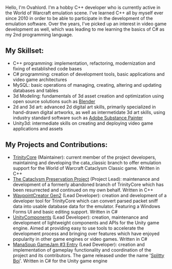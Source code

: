 Hello, I'm Ovahlord. I'm a hobby C++ developer who is currently active in the World of Warcraft emulation scene. I've learned C++ all by myself ever since 2010 in order to be able to participate in the development of the emulation software.
Over the years, I've picked up an interest in video game development as well, which was leading to me learning the basics of C# as my 2nd programming language.

My Skillset:
- 
- C++ programming: implementation, refactoring, modernization and fixing of established code bases
- C# programming: creation of development tools, basic applications and video game architectures
- MySQL: basic operations of managing, creating, altering and updating databases and tables
- 3d Modeling: fundamentals of 3d asset creation and optimization using open source solutions such as [Blender](https://www.blender.org/)
- 2d and 3d art: advanced 2d digital art skills, primarily specialized in hand-drawn digital artworks, as well as intermetidate 3d art skills, using industry standard software such as [Adobe Substance Painter](https://www.adobe.com/de/products/substance3d-painter.html)
- Unity3d: intermediate skills on creating and deploying video game applications and assets

My Projects and Contributions:
-
- [TrinityCore](https://github.com/TrinityCore/TrinityCore) (Maintainer): current member of the project developers, maintaining and developing the cata_classic branch to offer emulation support for the World of Warcraft Cataclysm Classic game. Written in C++
-  [The Cataclysm Preservation Project](https://github.com/The-Cataclysm-Preservation-Project/TrinityCore) (Project Lead): maintenance and development of a formerly abandoned branch of TrinityCore which has been resurrected and continued on my own behalf. Written in C++
- [WaypointCreator Gen2](https://github.com/Ovahlord/WaypointCreatorGen2) (Lead Developer): creation and development of a developer tool for TrinityCore which can convert parsed packet sniff data into usable database data for the emulator. Featuring a Windows Forms UI and basic editing support. Written in C#
- [UnityComponents](https://github.com/Ovahlord/UnityComponents) (Lead Developer): creation, maintenance and development of lightweight components and APIs for the Unity game engine. Aimed at providing easy to use tools to accelerate the development process and bringing over features which have enjoyed popularity in other game engines or video games. Written in C#
- [ManaSoup GameJam #3 Entry](https://github.com/Ovahlord/ManaSoup-Gamejam) (Lead Developer): creation and implementation of gameplay functionality and coordination of the project and its contributors. The game released under the name '[Splitty Boi](https://ovahlord.itch.io/splitty-boi)'. Written in C# for the Unity game engine
